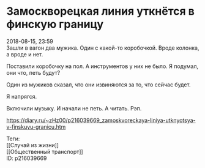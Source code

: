 Замоскворецкая линия уткнётся в финскую границу
================================================

   
 2018-08-15, 23:59   
  Зашли в вагон два мужика. Один с какой-то коробочкой. Вроде колонка, а вроде и нет.   
   
 Поставили коробочку на пол. А инструментов у них не было. Я подумал, они что, петь будут?   
   
 Один из мужиков сказал, что они извиняются за то, что сейчас будет.   
   
 Я напрягся.   
   
 Включили музыку. И начали не петь. А читать. Рэп.   
    
 <https://diary.ru/~zHz00/p216039669_zamoskvoreckaya-liniya-utknyotsya-v-finskuyu-granicu.htm>   
   
 Теги:   
 [[Случай из жизни]]   
 [[Общественный транспорт]]   
 ID: p216039669